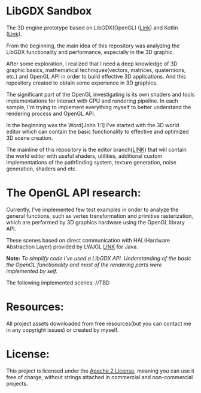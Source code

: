 # LibGDX Sandbox

The 3D engine prototype based on LibGDX(OpenGL) ([Link](https://https://libgdx.badlogicgames.com)) and Kotlin ([Link](https://https://kotlinlang.org)).

From the beginning, the main idea of this repository was analyzing the LibGDX functionality and performance, especially in the 3D graphic. 

After some exploration, I realized that I need a deep knowledge of 3D graphic basics, mathematical techniques(vectors, matrices, quaternions, etc.) and OpenGL API in order to build effective 3D applications. 
And this repository created to obtain some experience in 3D graphics.

The significant part of the OpenGL investigating is its own shaders and tools implementations for interact with GPU and rendering pipeline.
In each sample, I'm trying to implement everything myself to better understand the rendering process and OpenGL API.

In the beginning was the Word[John 1:1]
I've started with the 3D world editor which can contain the basic functionality to effective and optimized 3D scene creation.

The mainline of this repository is the editor branch([LINK](https://github.com/Dmytro-Pashko/GdxSandbox/tree/feature/editor)) that will contain the world editor with useful shaders, utilities, additional custom implementations of the pathfinding system, texture generation, noise generation, shaders and etc.

# The OpenGL API research:
Currently, I've implemented few test examples in onder to analyze the general functions, such as vertex transformation and primitive rasterization,
which are performed by 3D graphics hardware using the OpenGL library API.

These scenes based on direct communication with HAL(Hardware Abstraction Layer) provided by LWJGL [LINK](https://www.lwjgl.org/) for Java.

**Note:**
*To simplify code I've used a LibGDX API. Understanding of the basic the OpenGL functionality and most of the rendering parts were implemented by self.*

The following implemented scenes:
//TBD

# Resources:
All project assets downloaded from free resources(but you can contact me in any copyright issues) or created by myself.

# License:
This project is licensed under the [Apache 2 License](http://www.apache.org/licenses/LICENSE-2.0.html), meaning you can use it free of charge, without strings attached in commercial and non-commercial projects.
